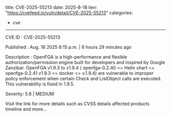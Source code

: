 
title: CVE-2025-55213
date: 2025-8-18
lien: "https://cvefeed.io/vuln/detail/CVE-2025-55213"
categories:
  - cve
---

CVE ID : CVE-2025-55213

Published :  Aug. 18
2025
8:15 p.m. | 6 hours
29 minutes ago

Description : OpenFGA is a high-performance and flexible authorization/permission engine built for developers and inspired by Google Zanzibar. OpenFGA v1.9.3 to v1.9.4 ( openfga-0.2.40 <= Helm chart <= openfga-0.2.41
v1.9.3 <= docker <= v.1.9.4) are vulnerable to improper policy enforcement when certain Check and ListObject calls are executed. This vulnerability is fixed in 1.9.5.

Severity: 5.8 | MEDIUM

Visit the link for more details
such as CVSS details
affected products
timeline
and more...
